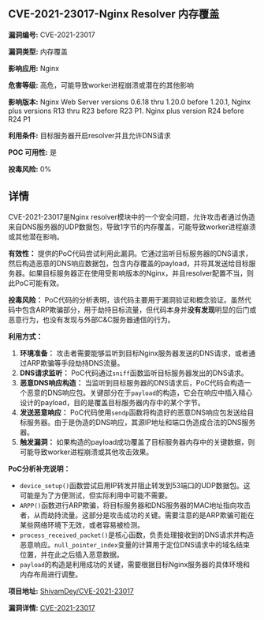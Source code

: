 ## CVE-2021-23017-Nginx Resolver 内存覆盖

**漏洞编号:** CVE-2021-23017

**漏洞类型:** 内存覆盖

**影响应用:** Nginx

**危害等级:** 高危，可能导致worker进程崩溃或潜在的其他影响

**影响版本:** Nginx Web Server versions 0.6.18 thru 1.20.0 before 1.20.1, Nginx plus versions R13 thru R23 before R23 P1. Nginx plus version R24 before R24 P1

**利用条件:** 目标服务器开启resolver并且允许DNS请求

**POC 可用性:** 是

**投毒风险:** 0%

## 详情

CVE-2021-23017是Nginx resolver模块中的一个安全问题，允许攻击者通过伪造来自DNS服务器的UDP数据包，导致1字节的内存覆盖，可能导致worker进程崩溃或其他潜在影响。

**有效性：**
提供的PoC代码尝试利用此漏洞。它通过监听目标服务器的DNS请求，然后构造恶意的DNS响应数据包，包含内存覆盖的payload，并将其发送给目标服务器。如果目标服务器正在使用受影响版本的Nginx，并且resolver配置不当，则此PoC可能有效。

**投毒风险：**
PoC代码的分析表明，该代码主要用于漏洞验证和概念验证。虽然代码中包含ARP欺骗部分，用于劫持目标流量，但代码本身并**没有发现**明显的后门或恶意行为，也没有发现与外部C&C服务器通信的行为。

**利用方式：**
1.  **环境准备：** 攻击者需要能够监听到目标Nginx服务器发送的DNS请求，或者通过ARP欺骗等手段劫持DNS流量。
2.  **DNS请求监听：** PoC代码通过`sniff`函数监听目标服务器发出的DNS请求。
3.  **恶意DNS响应构造：** 当监听到目标服务器的DNS请求后，PoC代码会构造一个恶意的DNS响应包。关键部分在于`payload`的构造，它会在响应中插入精心设计的payload，目的是覆盖目标服务器内存中的某个字节。
4.  **发送恶意响应：** PoC代码使用`sendp`函数将构造好的恶意DNS响应包发送给目标服务器。由于是伪造的DNS响应，其源IP地址和端口伪造成合法的DNS服务器。
5.  **触发漏洞：** 如果构造的payload成功覆盖了目标服务器内存中的关键数据，则可能导致worker进程崩溃或其他攻击效果。

**PoC分析补充说明：**
* `device_setup()`函数尝试启用IP转发并阻止转发到53端口的UDP数据包。这可能是为了方便测试，但实际利用中可能不需要。
* `ARPP()`函数进行ARP欺骗，将目标服务器和DNS服务器的MAC地址指向攻击者，从而劫持流量。这部分是攻击成功的关键。需要注意的是ARP欺骗可能在某些网络环境下无效，或者容易被检测。
* `process_received_packet()`是核心函数，负责处理接收到的DNS请求并构造恶意响应。`null_pointer_index`变量的计算用于定位DNS请求中的域名结束位置，并在此之后插入恶意数据。
* `payload`的构造是利用成功的关键，需要根据目标Nginx服务器的具体环境和内存布局进行调整。

**项目地址:** [ShivamDey/CVE-2021-23017](https://github.com/ShivamDey/CVE-2021-23017)

**漏洞详情:** [CVE-2021-23017](https://nvd.nist.gov/vuln/detail/CVE-2021-23017)